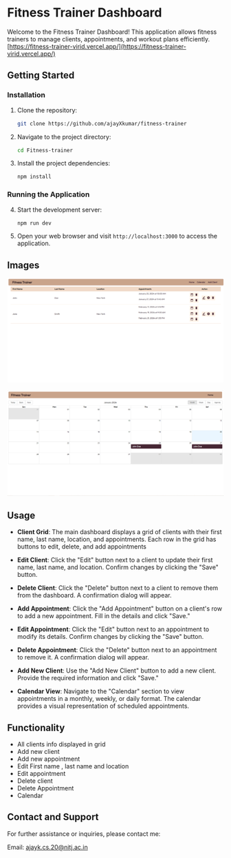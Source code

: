# Fitness Trainer Dashboard

Welcome to the Fitness Trainer Dashboard! This application allows fitness trainers to manage clients, appointments, and workout plans efficiently.
 [https://fitness-trainer-virid.vercel.app/](https://fitness-trainer-virid.vercel.app/)

## Getting Started

### Installation

1. Clone the repository:

   ```bash
   git clone https://github.com/ajayXkumar/fitness-trainer
   ```

2. Navigate to the project directory:

   ```bash
   cd Fitness-trainer
   ```

3. Install the project dependencies:

   ```bash
   npm install
   ```

### Running the Application

4. Start the development server:

   ```bash
   npm run dev
   ```

5. Open your web browser and visit `http://localhost:3000` to access the application.

## Images

![Home Page](public/home.png)

![Calendar Page](public/calendar.png)


## Usage

- **Client Grid**: 
The main dashboard displays a grid of clients with their first name, last name, location, and appointments. Each row in the grid has buttons to edit, delete, and add appointments

- **Edit Client**: Click the "Edit" button next to a client to update their first name, last name, and location. Confirm changes by clicking the "Save" button.

- **Delete Client**: Click the "Delete" button next to a client to remove them from the dashboard. A confirmation dialog will appear.

- **Add Appointment**: Click the "Add Appointment" button on a client's row to add a new appointment. Fill in the details and click "Save."

- **Edit Appointment**: Click the "Edit" button next to an appointment to modify its details. Confirm changes by clicking the "Save" button.

- **Delete Appointment**: Click the "Delete" button next to an appointment to remove it. A confirmation dialog will appear.

- **Add New Client**: Use the "Add New Client" button to add a new client. Provide the required information and click "Save."

- **Calendar View**: Navigate to the "Calendar" section to view appointments in a monthly, weekly, or daily format. The calendar provides a visual representation of scheduled appointments.

## Functionality

 - All clients info displayed in grid
 - Add new client
 - Add new appointment
 - Edit First name , last name and location 
 - Edit appointment 
 - Delete client
 - Delete Appointment
 - Calendar

## Contact and Support
For further assistance or inquiries, please contact me:

Email: [ajayk.cs.20@nitj.ac.in](mailto:ajayk.cs.20@nitj.ac.in)
